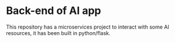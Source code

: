# Back-end of AI app
This repository has a microservices project to interact with some AI resources, 
it has been built in python/flask.
